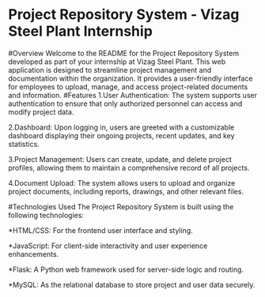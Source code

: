 # Project Repository System - Vizag Steel Plant Internship

#Overview
Welcome to the README for the Project Repository System developed as part of your internship at Vizag Steel Plant. This web application is designed to streamline project management and documentation within the organization. It provides a user-friendly interface for employees to upload, manage, and access project-related documents and information.
#Features
1.User Authentication: The system supports user authentication to ensure that only authorized personnel can access and modify project data.

2.Dashboard: Upon logging in, users are greeted with a customizable dashboard displaying their ongoing projects, recent updates, and key statistics.

3.Project Management: Users can create, update, and delete project profiles, allowing them to maintain a comprehensive record of all projects.

4.Document Upload: The system allows users to upload and organize project documents, including reports, drawings, and other relevant files.

#Technologies Used
The Project Repository System is built using the following technologies:

*HTML/CSS: For the frontend user interface and styling.

*JavaScript: For client-side interactivity and user experience enhancements.

*Flask: A Python web framework used for server-side logic and routing.

*MySQL: As the relational database to store project and user data securely.
